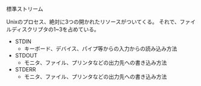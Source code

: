 標準ストリーム

Unixのプロセス、絶対に3つの開かれたリソースがついてくる。
それで、ファイルディスクリプタの1~3を占めている。

- STDIN
  - キーボード、デバイス、パイプ等からの入力からの読み込み方法
- STDOUT
  - モニタ、ファイル、プリンタなどの出力先への書き込み方法
- STDERR
  - モニタ、ファイル、プリンタなどの出力先への書き込み方法
